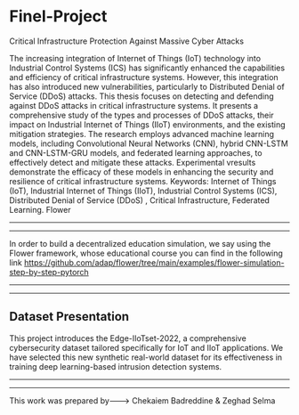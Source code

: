 # Finel-Project
Critical Infrastructure Protection Against Massive Cyber Attacks

The increasing integration of Internet of Things (IoT) technology into
Industrial Control Systems (ICS) has significantly enhanced the capabilities
and efficiency of critical infrastructure systems. However, this integration has
also introduced new vulnerabilities, particularly to Distributed Denial of
Service (DDoS) attacks. This thesis focuses on detecting and defending
against DDoS attacks in critical infrastructure systems. It presents a
comprehensive study of the types and processes of DDoS attacks, their impact
on Industrial Internet of Things (IIoT) environments, and the existing
mitigation strategies. The research employs advanced machine learning
models, including Convolutional Neural Networks (CNN), hybrid
CNN-LSTM and CNN-LSTM-GRU models, and federated learning
approaches, to effectively detect and mitigate these attacks. Experimental
vresults demonstrate the efficacy of these models in enhancing the security and
resilience of critical infrastructure systems.
Keywords: Internet of Things (IoT), Industrial Internet of Things (IIoT),
Industrial Control Systems (ICS), Distributed Denial of Service (DDoS) ,
Critical Infrastructure, Federated Learning. Flower 

--------------------------------------------------------------------------------
--------------------------------------------------------------------------------
In order to build a decentralized education simulation, we say using the Flower framework, whose educational course you can find in the following link
https://github.com/adap/flower/tree/main/examples/flower-simulation-step-by-step-pytorch

--------------------------------------------------------------------------------
--------------------------------------------------------------------------------
Dataset Presentation
---------------------
This project introduces the Edge-IIoTset-2022, a comprehensive cybersecurity dataset tailored specifically for IoT and IIoT applications. We have selected this new synthetic
real-world dataset for its effectiveness in training deep learning-based intrusion detection systems.

--------------------------------------------------------------------------------
--------------------------------------------------------------------------------
This work was prepared by--->
Chekaiem Badreddine
& Zeghad Selma
